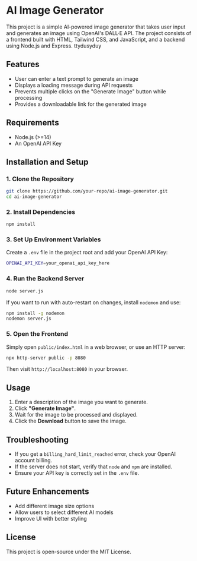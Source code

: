 # AI Image Generator

This project is a simple AI-powered image generator that takes user input and generates an image using OpenAI's DALL·E API. The project consists of a frontend built with HTML, Tailwind CSS, and JavaScript, and a backend using Node.js and Express.
ttydusyduy
## Features
- User can enter a text prompt to generate an image
- Displays a loading message during API requests
- Prevents multiple clicks on the "Generate Image" button while processing
- Provides a downloadable link for the generated image

## Requirements
- Node.js (>=14)
- An OpenAI API Key

## Installation and Setup
### 1. Clone the Repository
```sh
git clone https://github.com/your-repo/ai-image-generator.git
cd ai-image-generator
```

### 2. Install Dependencies
```sh
npm install
```

### 3. Set Up Environment Variables
Create a `.env` file in the project root and add your OpenAI API Key:
```sh
OPENAI_API_KEY=your_openai_api_key_here
```

### 4. Run the Backend Server
```sh
node server.js
```
If you want to run with auto-restart on changes, install `nodemon` and use:
```sh
npm install -g nodemon
nodemon server.js
```

### 5. Open the Frontend
Simply open `public/index.html` in a web browser, or use an HTTP server:
```sh
npx http-server public -p 8080
```
Then visit `http://localhost:8080` in your browser.

## Usage
1. Enter a description of the image you want to generate.
2. Click **"Generate Image"**.
3. Wait for the image to be processed and displayed.
4. Click the **Download** button to save the image.

## Troubleshooting
- If you get a `billing_hard_limit_reached` error, check your OpenAI account billing.
- If the server does not start, verify that `node` and `npm` are installed.
- Ensure your API key is correctly set in the `.env` file.

## Future Enhancements
- Add different image size options
- Allow users to select different AI models
- Improve UI with better styling

## License
This project is open-source under the MIT License.
